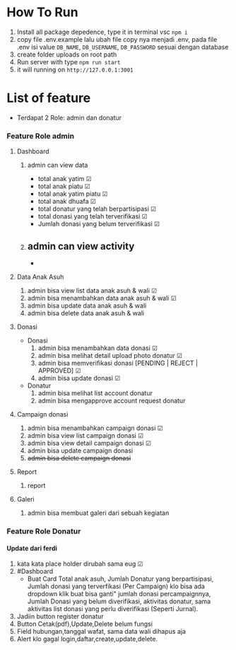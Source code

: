 # How To Run

1. Install all package depedence, type it in terminal vsc `npm i`
2. copy file .env.example lalu ubah file copy nya menjadi .env, pada file .env isi value `DB_NAME`, `DB_USERNAME`, `DB_PASSWORD` sesuai dengan database
3. create folder uploads on root path
4. Run server with type `npm run start`
5. it will running on `http://127.0.0.1:3001`

# List of feature

- Terdapat 2 Role: admin dan donatur

### Feature Role admin

1. Dashboard

   1. admin can view data

      - total anak yatim &#9745;
      - total anak piatu &#9745;
      - total anak yatim piatu &#9745;
      - total anak dhuafa &#9745;
      - total donatur yang telah berpartisipasi &#9745;
      - total donasi yang telah terverifikasi &#9745;
      - Jumlah donasi yang belum terverifikasi &#9745;

   1. ## admin can view activity

      -

1. Data Anak Asuh
   1. admin bisa view list data anak asuh & wali &#9745;
   1. admin bisa menambahkan data anak asuh & wali &#9745;
   1. admin bisa update data anak asuh & wali
   1. admin bisa delete data anak asuh & wali
1. Donasi
   - Donasi
     1. admin bisa menambahkan data donasi &#9745;
     1. admin bisa melihat detail upload photo donatur &#9745;
     1. admin bisa memverifikasi donasi [PENDING | REJECT | APPROVED] &#9745;
     1. admin bisa update donasi &#9745;
   - Donatur
     1. admin bisa melihat list account donatur
     1. admin bisa mengapprove account request donatur
1. Campaign donasi
   1. admin bisa menambahkan campaign donasi &#9745;
   1. admin bisa view list campaign donasi &#9745;
   1. admin bisa view detail campaign donasi &#9745;
   1. admin bisa update campaign donasi
   1. <s>admin bisa delete campaign donasi</s>
1. Report
   1. report
1. Galeri
   1. admin bisa membuat galeri dari sebuah kegiatan

### Feature Role Donatur

#### Update dari ferdi

1. kata kata place holder dirubah sama eug &#9745;
2. #Dashboard
   - Buat Card Total anak asuh, Jumlah Donatur yang berpartisipasi,
     Jumlah donasi yang terverfikasi (Per Campaign) klo bisa ada dropdown klik buat bisa ganti" jumlah donasi percampaignnya,
     Jumlah Donasi yang belum diverifikasi,
     aktivitas donatur, sama aktivitas list donasi yang perlu diverifikasi (Seperti Jurnal).
3. Jadiin button register donatur
4. Button Cetak(pdf),Update,Delete belum fungsi
5. Field hubungan,tanggal wafat, sama data wali dihapus aja
6. Alert klo gagal login,daftar,create,update,delete.
